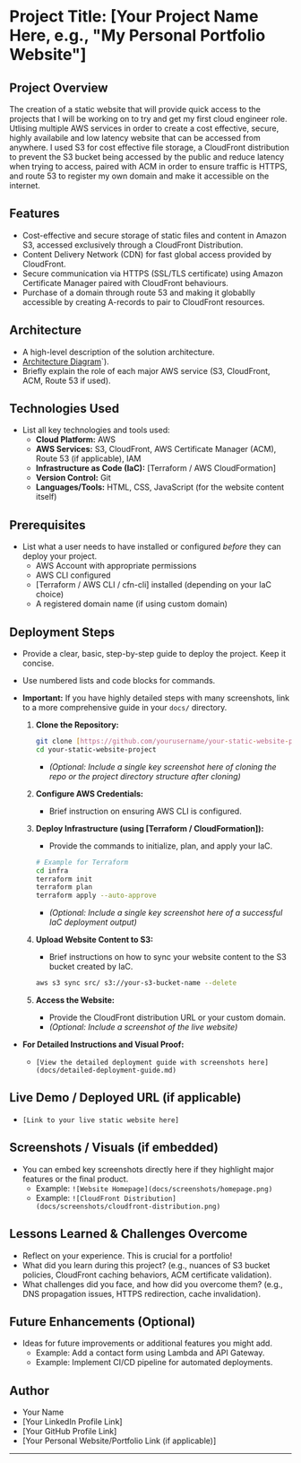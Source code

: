 # Project Title: [Your Project Name Here, e.g., "My Personal Portfolio Website"]

## Project Overview

The creation of a static website that will provide quick access to the projects that I will be working on to try and get my first cloud engineer role. Utlising multiple AWS services in order to create a cost effective, secure, highly availabile and low latency website that can be accessed from anywhere. I used S3 for cost effective file storage, a CloudFront distribution to prevent the S3 bucket being accessed by the public and reduce latency when trying to access, paired with ACM in order to ensure traffic is HTTPS, and route 53 to register my own domain and make it accessible on the internet. 


## Features

* Cost-effective and secure storage of static files and content in Amazon S3, accessed exclusively through a CloudFront Distribution. 
* Content Delivery Network (CDN) for fast global access provided by CloudFront.
* Secure communication via HTTPS (SSL/TLS certificate) using Amazon Certificate Manager paired with CloudFront behaviours.
* Purchase of a domain through route 53 and making it globablly accessible by creating A-records to pair to CloudFront resources.

## Architecture

* A high-level description of the solution architecture.
* [Architecture Diagram](docs/static-web-architecture.png)`).
* Briefly explain the role of each major AWS service (S3, CloudFront, ACM, Route 53 if used).

## Technologies Used

* List all key technologies and tools used:
    * **Cloud Platform:** AWS
    * **AWS Services:** S3, CloudFront, AWS Certificate Manager (ACM), Route 53 (if applicable), IAM
    * **Infrastructure as Code (IaC):** [Terraform / AWS CloudFormation]
    * **Version Control:** Git
    * **Languages/Tools:** HTML, CSS, JavaScript (for the website content itself)

## Prerequisites

* List what a user needs to have installed or configured *before* they can deploy your project.
    * AWS Account with appropriate permissions
    * AWS CLI configured
    * [Terraform / AWS CLI / cfn-cli] installed (depending on your IaC choice)
    * A registered domain name (if using custom domain)

## Deployment Steps

* Provide a clear, basic, step-by-step guide to deploy the project. Keep it concise.
* Use numbered lists and code blocks for commands.
* **Important:** If you have highly detailed steps with many screenshots, link to a more comprehensive guide in your `docs/` directory.

    1.  **Clone the Repository:**
        ```bash
        git clone [https://github.com/yourusername/your-static-website-project.git](https://github.com/yourusername/your-static-website-project.git)
        cd your-static-website-project
        ```
        * *(Optional: Include a single key screenshot here of cloning the repo or the project directory structure after cloning)*

    2.  **Configure AWS Credentials:**
        * Brief instruction on ensuring AWS CLI is configured.

    3.  **Deploy Infrastructure (using [Terraform / CloudFormation]):**
        * Provide the commands to initialize, plan, and apply your IaC.
        ```bash
        # Example for Terraform
        cd infra
        terraform init
        terraform plan
        terraform apply --auto-approve
        ```
        * *(Optional: Include a single key screenshot here of a successful IaC deployment output)*

    4.  **Upload Website Content to S3:**
        * Brief instructions on how to sync your website content to the S3 bucket created by IaC.
        ```bash
        aws s3 sync src/ s3://your-s3-bucket-name --delete
        ```

    5.  **Access the Website:**
        * Provide the CloudFront distribution URL or your custom domain.
        * *(Optional: Include a screenshot of the live website)*

* **For Detailed Instructions and Visual Proof:**
    * `[View the detailed deployment guide with screenshots here](docs/detailed-deployment-guide.md)`

## Live Demo / Deployed URL (if applicable)

* `[Link to your live static website here]`

## Screenshots / Visuals (if embedded)

* You can embed key screenshots directly here if they highlight major features or the final product.
    * Example: `![Website Homepage](docs/screenshots/homepage.png)`
    * Example: `![CloudFront Distribution](docs/screenshots/cloudfront-distribution.png)`

## Lessons Learned & Challenges Overcome

* Reflect on your experience. This is crucial for a portfolio!
* What did you learn during this project? (e.g., nuances of S3 bucket policies, CloudFront caching behaviors, ACM certificate validation).
* What challenges did you face, and how did you overcome them? (e.g., DNS propagation issues, HTTPS redirection, cache invalidation).

## Future Enhancements (Optional)

* Ideas for future improvements or additional features you might add.
    * Example: Add a contact form using Lambda and API Gateway.
    * Example: Implement CI/CD pipeline for automated deployments.

## Author

* Your Name
* [Your LinkedIn Profile Link]
* [Your GitHub Profile Link]
* [Your Personal Website/Portfolio Link (if applicable)]

---
